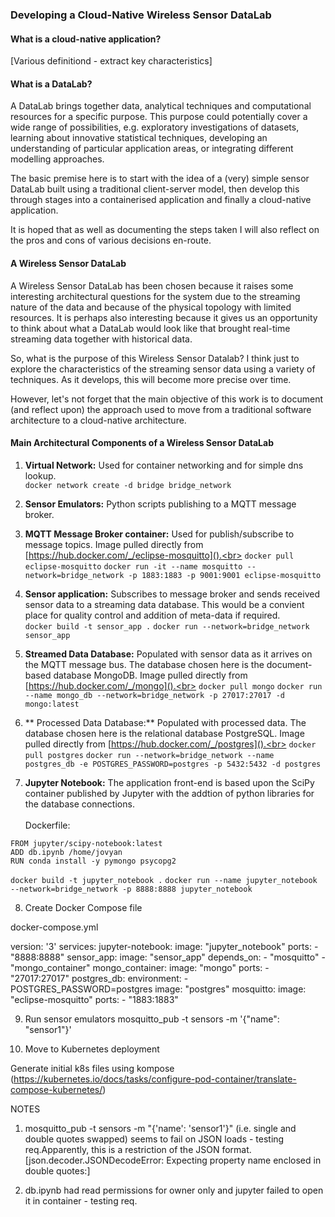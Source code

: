 ### Developing a Cloud-Native Wireless Sensor DataLab

#### What is a cloud-native application?

[Various definitiond - extract key characteristics]


#### What is a DataLab?

A DataLab brings together data, analytical techniques and computational resources for a specific purpose. This purpose could potentially
cover a wide range of possibilities, e.g. exploratory investigations of datasets, learning about innovative statistical techniques, developing an 
understanding of particular application areas, or integrating different modelling approaches.

The basic premise here is to start with the idea of a (very) simple sensor DataLab built using a traditional client-server model, 
then develop this through stages into a containerised application and finally a cloud-native application.

It is hoped that as well as documenting the steps taken I will also reflect on the pros and cons of various decisions en-route.

#### A Wireless Sensor DataLab

A Wireless Sensor DataLab has been chosen because it raises some interesting architectural questions for the system due to the streaming nature of the 
data and because of the physical topology with limited resources. It is perhaps also interesting because it gives us an opportunity to think about what
a DataLab would look like that brought real-time streaming data together with historical data.

So, what is the purpose of this Wireless Sensor Datalab? I think just to explore the characteristics of the streaming sensor data using a variety of
techniques. As it develops, this will become more precise over time. 

However, let's not forget that the main objective of this work is to document (and reflect upon) the approach used to move from a traditional software
architecture to a cloud-native architecture.

#### Main Architectural Components of a Wireless Sensor DataLab



1. **Virtual Network:** Used for container networking and for simple dns lookup.<br>
`docker network create -d bridge bridge_network`

2. **Sensor Emulators:** Python scripts publishing to a MQTT message broker.

3. **MQTT Message Broker container:** Used for publish/subscribe to message topics. Image pulled directly from [https://hub.docker.com/_/eclipse-mosquitto]().<br>
`docker pull eclipse-mosquitto`
`docker run -it --name mosquitto --network=bridge_network -p 1883:1883 -p 9001:9001 eclipse-mosquitto`

4. **Sensor application:** Subscribes to message broker and sends received sensor data to a streaming data database. This would be a convient place for quality control and addition of meta-data if required.<br> 
`docker build -t sensor_app .`
`docker run --network=bridge_network sensor_app`

5. **Streamed Data Database:** Populated with sensor data as it arrives on the MQTT message bus. The database chosen here is the document-based database MongoDB. Image pulled directly from [https://hub.docker.com/_/mongo]().<br> 
`docker pull mongo`
`docker run --name mongo_db --network=bridge_network -p 27017:27017 -d mongo:latest`

6. ** Processed Data Database:** Populated with processed data. The database chosen here is the relational database PostgreSQL. Image pulled directly from [https://hub.docker.com/_/postgres]().<br>
`docker pull postgres`
`docker run --network=bridge_network --name postgres_db -e POSTGRES_PASSWORD=postgres -p 5432:5432 -d postgres`

7. **Jupyter Notebook:** The application front-end is based upon the SciPy container published by Jupyter with the addtion of python libraries for the database connections.<br><br>
Dockerfile:

`FROM jupyter/scipy-notebook:latest`<br>
`ADD db.ipynb /home/jovyan`<br>
`RUN conda install -y pymongo psycopg2`

`docker build -t jupyter_notebook .`
`docker run --name jupyter_notebook --network=bridge_network -p 8888:8888 jupyter_notebook` 

8. Create Docker Compose file

docker-compose.yml

version: '3'
services:
  jupyter-notebook:
    image: "jupyter_notebook"
    ports:
      - "8888:8888"
  sensor_app:
    image: "sensor_app"
    depends_on:
        - "mosquitto"
        - "mongo_container"
  mongo_container:
    image: "mongo"
    ports:
        - "27017:27017"
  postgres_db:
    environment:
      - POSTGRES_PASSWORD=postgres
    image: "postgres"
  mosquitto:
    image: "eclipse-mosquitto"
    ports:
        - "1883:1883"

9. Run sensor emulators
mosquitto_pub -t sensors -m '{"name": "sensor1"}'

10. Move to Kubernetes deployment

Generate initial k8s files using kompose (https://kubernetes.io/docs/tasks/configure-pod-container/translate-compose-kubernetes/)

NOTES

1. mosquitto_pub -t sensors -m "{'name': 'sensor1'}" (i.e. single and double quotes swapped) seems to fail on JSON loads - testing req.Apparently, this is a restriction of the JSON format.
[json.decoder.JSONDecodeError: Expecting property name enclosed in double quotes:]

2. db.ipynb had read permissions for owner only and jupyter failed to open it in container - testing req.
		


